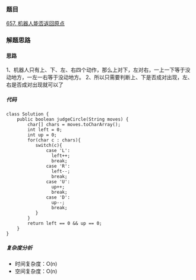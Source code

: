 ### 题目 

[657. 机器人能否返回原点](https://leetcode.cn/problems/robot-return-to-origin/description/)

### 解题思路

#### 思路

1、机器人只有上、下、左、右四个动作，那么上对下，左对右，一上一下等于没动地方，一左一右等于没动地方。
2、所以只需要判断上、下是否成对出现，左、右是否成对出现就可以了


##### 代码
```
class Solution {
    public boolean judgeCircle(String moves) {
        char[] chars = moves.toCharArray();
        int left = 0;
        int up = 0;
        for(char c : chars){
           switch(c){
               case 'L':
                 left++;
                 break;
               case 'R':
                 left--;
                 break;
               case 'U':
                 up++;
                 break;
               case 'D':
                 up--;
                 break;
           }
        }
        return left == 0 && up == 0;
    }
}
```
##### 复杂度分析
- 时间复杂度：O(n)
- 空间复杂度：O(n)

